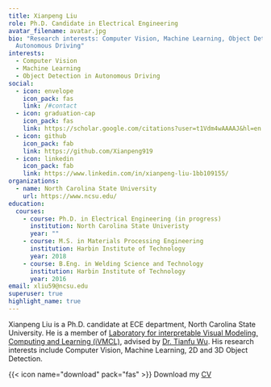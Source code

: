 ```yaml
---
title: Xianpeng Liu
role: Ph.D. Candidate in Electrical Engineering
avatar_filename: avatar.jpg
bio: "Research interests: Computer Vision, Machine Learning, Object Detection in
  Autonomous Driving"
interests:
  - Computer Vision
  - Machine Learning
  - Object Detection in Autonomous Driving
social:
  - icon: envelope
    icon_pack: fas
    link: /#contact
  - icon: graduation-cap
    icon_pack: fas
    link: https://scholar.google.com/citations?user=t1Vdm4wAAAAJ&hl=en
  - icon: github
    icon_pack: fab
    link: https://github.com/Xianpeng919
  - icon: linkedin
    icon_pack: fab
    link: https://www.linkedin.com/in/xianpeng-liu-1bb109155/
organizations:
  - name: North Carolina State University
    url: https://www.ncsu.edu/
education:
  courses:
    - course: Ph.D. in Electrical Engineering (in progress)
      institution: North Carolina State Univeristy
      year: ""
    - course: M.S. in Materials Processing Engineering
      institution: Harbin Institute of Technology
      year: 2018
    - course: B.Eng. in Welding Science and Technology
      institution: Harbin Institute of Technology
      year: 2016
email: xliu59@ncsu.edu
superuser: true
highlight_name: true
---
```

Xianpeng Liu is a Ph.D. candidate at ECE department, North Carolina State University. He is a member of [Laboratory for interpretable Visual Modeling, Computing and Learning (iVMCL)](https://research.ece.ncsu.edu/ivmcl/), advised by [Dr. Tianfu Wu](https://tfwu.github.io/). His research interests include Computer Vision, Machine Learning, 2D and 3D Object Detection.

{{< icon name="download" pack="fas" >}} Download my [CV](https://xianpeng-liu.com/uploads/CV%20-%20Xianpeng.pdf)